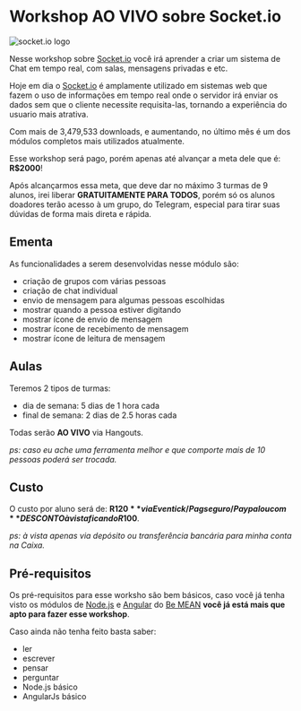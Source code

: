 # Workshop AO VIVO sobre Socket.io

![socket.io logo](http://www.cnydev.org/wp-content/uploads/2015/03/socketio2.png)

Nesse workshop sobre [Socket.io](http://socket.io/) você irá aprender a criar um sistema de Chat em tempo real, com salas, mensagens privadas e etc.

Hoje em dia o [Socket.io](http://socket.io/) é amplamente utilizado em sistemas web que fazem o uso de informações em tempo real onde o servidor irá enviar os dados sem que o cliente necessite requisita-las, tornando a experiência do usuario mais atrativa.

Com mais de 3,479,533 downloads, e aumentando, no último mês é um dos módulos completos mais utilizados atualmente.

Esse workshop será pago, porém apenas até alvançar a meta dele que é: **R$2000**!

Após alcançarmos essa meta, que deve dar no máximo 3 turmas de 9 alunos, irei liberar **GRATUITAMENTE PARA TODOS**, porém só os alunos doadores terão acesso à um grupo, do Telegram, especial para tirar suas dúvidas de forma mais direta e rápida.

## Ementa

As funcionalidades a serem desenvolvidas nesse módulo são:

- criação de grupos com várias pessoas
- criação de chat individual
- envio de mensagem para algumas pessoas escolhidas
- mostrar quando a pessoa estiver digitando
- mostrar ícone de envio de mensagem
- mostrar ícone de recebimento de mensagem
- mostrar ícone de leitura de mensagem

## Aulas

Teremos 2 tipos de turmas:

- dia de semana: 5 dias de 1 hora cada
- final de semana: 2 dias de 2.5 horas cada

Todas serão **AO VIVO** via Hangouts.

*ps: caso eu ache uma ferramenta melhor e que comporte mais de 10 pessoas poderá ser trocada.*

## Custo

O custo por aluno será de: **R$120** via Eventick/Pagseguro/Paypal ou com **DESCONTO à vista ficando R$100**.

*ps: à vista apenas via depósito ou transferência bancária para minha conta na Caixa.*

## Pré-requisitos

Os pré-requisitos para esse worksho são bem básicos, caso você já tenha visto os módulos de [Node.js]() e [Angular]() do [Be MEAN]() **você já está mais que apto para fazer esse workshop**.

Caso ainda não tenha feito basta saber:

- ler
- escrever
- pensar
- perguntar
- Node.js básico
- AngularJs básico
